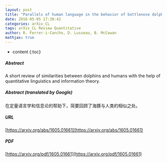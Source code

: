 ```yaml
---
layout: post
title: "Parallels of human language in the behavior of bottlenose dolphins"
date: 2016-05-05 17:38:42
categories: arXiv_CL
tags: arXiv_CL Review Quantitative
author: R. Ferrer-i-Cancho, D. Lusseau, B. McCowan
mathjax: true
---
```


* content
{:toc}

##### Abstract
A short review of similarities between dolphins and humans with the help of quantitative linguistics and information theory.

##### Abstract (translated by Google)
在定量语言学和信息论的帮助下，简要回顾了海豚与人类的相似之处。

##### URL
[https://arxiv.org/abs/1605.01661](https://arxiv.org/abs/1605.01661)

##### PDF
[https://arxiv.org/pdf/1605.01661](https://arxiv.org/pdf/1605.01661)

